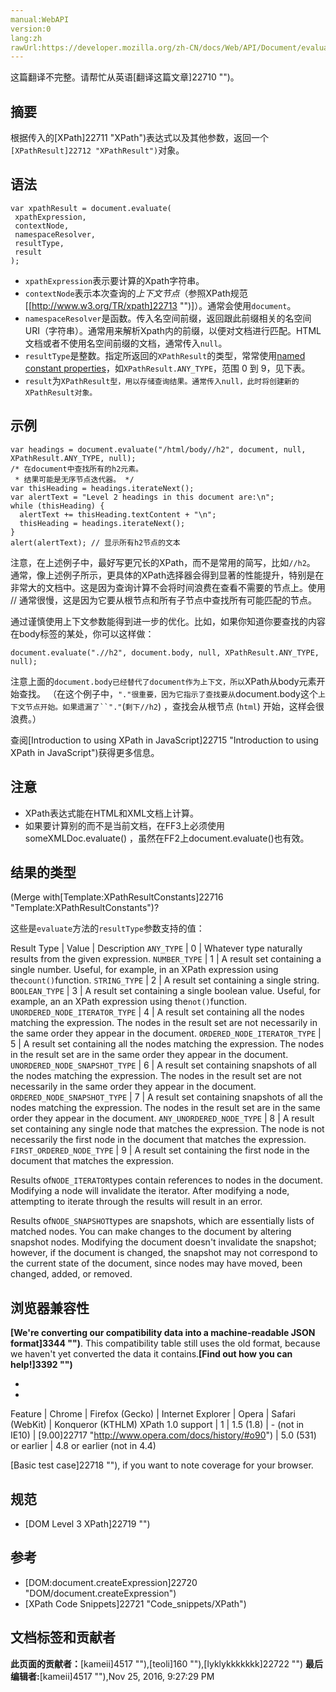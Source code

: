```yaml
---
manual:WebAPI
version:0
lang:zh
rawUrl:https://developer.mozilla.org/zh-CN/docs/Web/API/Document/evaluate
---
```




这篇翻译不完整。请帮忙从英语[翻译这篇文章]22710 "")。





## 摘要<a name="摘要"></a>


根据传入的[XPath]22711 "XPath")表达式以及其他参数，返回一个`[XPathResult]22712 "XPathResult")`对象。


## 语法<a name="Syntax"></a>

```
var xpathResult = document.evaluate(
 xpathExpression, 
 contextNode, 
 namespaceResolver, 
 resultType, 
 result
);
```

* `xpathExpression`表示要计算的Xpath字符串。
* `contextNode`表示本次查询的<em>上下文节点</em>（参照XPath规范 [[http://www.w3.org/TR/xpath]22713 "")]）。通常会使用`document`。
* `namespaceResolver`是函数。传入名空间前缀，返回跟此前缀相关的名空间URI（字符串）。通常用来解析Xpath内的前缀，以便对文档进行匹配。HTML文档或者不使用名空间前缀的文档，通常传入`null`。
* `resultType`是整数。指定所返回的`XPathResult`的类型，常常使用[named constant properties](%3702#Result_types "")，如`XPathResult.ANY_TYPE`，范围 0 到 9，见下表。
* `result`为`XPathResult型，用以存储查询结果。通常传入null，此时将创建新的XPathResult对象。`

## 示例<a name="Example"></a>

```
var headings = document.evaluate("/html/body//h2", document, null, XPathResult.ANY_TYPE, null); 
/* 在document中查找所有的h2元素。  
 * 结果可能是无序节点迭代器。 */
var thisHeading = headings.iterateNext(); 
var alertText = "Level 2 headings in this document are:\n";
while (thisHeading) {
  alertText += thisHeading.textContent + "\n";
  thisHeading = headings.iterateNext();
}
alert(alertText); // 显示所有h2节点的文本
```


注意，在上述例子中，最好写更冗长的XPath，而不是常用的简写，比如`//h2`。 通常，像上述例子所示，更具体的XPath选择器会得到显著的性能提升，特别是在非常大的文档中。这是因为查询计算不会将时间浪费在查看不需要的节点上。使用 // 通常很慢，这是因为它要从根节点和所有子节点中查找所有可能匹配的节点。



通过谨慎使用上下文参数能得到进一步的优化。比如，如果你知道你要查找的内容在body标签的某处，你可以这样做：


```
document.evaluate(".//h2", document.body, null, XPathResult.ANY_TYPE, null);
```


注意上面的`document.body已经替代了document作为上下文，所以`XPath从body元素开始查找。 （在这个例子中，`"."很重要，因为它指示了查找要从`document.body这个`上下文节点开始。如果遗漏了``"."`(`剩下//h2`) ，查找会从根节点 (`html`) 开始，这样会很浪费。）



查阅[Introduction to using XPath in JavaScript]22715 "Introduction to using XPath in JavaScript")获得更多信息。


## 注意<a name="Notes"></a>

* XPath表达式能在HTML和XML文档上计算。
* 如果要计算别的而不是当前文档，在FF3上必须使用someXMLDoc.evaluate() ，虽然在FF2上document.evaluate()也有效。

## 结果的类型<a name="Result_types"></a>


(Merge with[Template:XPathResultConstants]22716 "Template:XPathResultConstants")?



这些是`evaluate`方法的`resultType`参数支持的值：

Result Type | Value | Description 
`ANY_TYPE` | 0 | Whatever type naturally results from the given expression. 
`NUMBER_TYPE` | 1 | A result set containing a single number. Useful, for example, in an XPath expression using the`count()`function. 
`STRING_TYPE` | 2 | A result set containing a single string. 
`BOOLEAN_TYPE` | 3 | A result set containing a single boolean value. Useful, for example, an an XPath expression using the`not()`function. 
`UNORDERED_NODE_ITERATOR_TYPE` | 4 | A result set containing all the nodes matching the expression. The nodes in the result set are not necessarily in the same order they appear in the document. 
`ORDERED_NODE_ITERATOR_TYPE` | 5 | A result set containing all the nodes matching the expression. The nodes in the result set are in the same order they appear in the document. 
`UNORDERED_NODE_SNAPSHOT_TYPE` | 6 | A result set containing snapshots of all the nodes matching the expression. The nodes in the result set are not necessarily in the same order they appear in the document. 
`ORDERED_NODE_SNAPSHOT_TYPE` | 7 | A result set containing snapshots of all the nodes matching the expression. The nodes in the result set are in the same order they appear in the document. 
`ANY_UNORDERED_NODE_TYPE` | 8 | A result set containing any single node that matches the expression. The node is not necessarily the first node in the document that matches the expression. 
`FIRST_ORDERED_NODE_TYPE` | 9 | A result set containing the first node in the document that matches the expression. 



Results of`NODE_ITERATOR`types contain references to nodes in the document. Modifying a node will invalidate the iterator. After modifying a node, attempting to iterate through the results will result in an error.



Results of`NODE_SNAPSHOT`types are snapshots, which are essentially lists of matched nodes. You can make changes to the document by altering snapshot nodes. Modifying the document doesn&#39;t invalidate the snapshot; however, if the document is changed, the snapshot may not correspond to the current state of the document, since nodes may have moved, been changed, added, or removed.


## 浏览器兼容性<a name="浏览器兼容性"></a>


**[We&#39;re converting our compatibility data into a machine-readable JSON format]3344 "")**. This compatibility table still uses the old format, because we haven&#39;t yet converted the data it contains.**[Find out how you can help!]3392 "")**


* 
* 
Feature | Chrome | Firefox (Gecko) | Internet Explorer | Opera | Safari (WebKit) | Konqueror (KTHLM) 
XPath 1.0 support | 1 | 1.5 (1.8) | - (not in IE10) | [9.00]22717 "http://www.opera.com/docs/history/#o90") | 5.0 (531) or earlier | 4.8 or earlier (not in 4.4) 





[Basic test case]22718 ""), if you want to note coverage for your browser.


## 规范<a name="Specification"></a>

* [DOM Level 3 XPath]22719 "")

## 参考<a name="参考"></a>

* [DOM:document.createExpression]22720 "DOM/document.createExpression")
* [XPath Code Snippets]22721 "Code_snippets/XPath")



## 文档标签和贡献者
**此页面的贡献者：**[kameii]4517 ""),[teoli]160 ""),[lyklykkkkkkk]22722 "")
**最后编辑者:**[kameii]4517 ""),<time>Nov 25, 2016, 9:27:29 PM</time>


